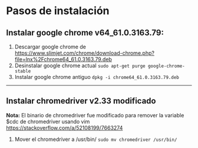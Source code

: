 # Pasos de instalación #

## Instalar google chrome v64_61.0.3163.79: ##

1. Descargar google chrome de https://www.slimjet.com/chrome/download-chrome.php?file=lnx%2Fchrome64_61.0.3163.79.deb
2. Desinstalar google chrome actual `sudo apt-get purge google-chrome-stable` 
3. Instalar google chrome antiguo `dpkg -i chrome64_61.0.3163.79.deb`

- - - -

## Instalar chromedriver v2.33 modificado ##

__Nota:__ El binario de chromedriver fue modificado para remover la variable 
$cdc de chromedriver usando vim https://stackoverflow.com/a/52108199/7663274

1. Mover el chromedriver a /usr/bin/ `sudo mv chromedriver /usr/bin/`